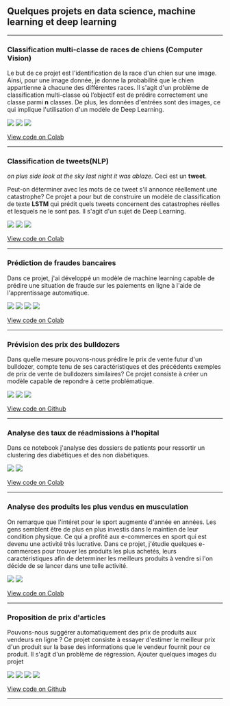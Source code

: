 ## Quelques projets en data science, machine learning et deep learning

---

### Classification multi-classe de races de chiens (Computer Vision)
<p>Le but de ce projet est l'identification de la race d'un chien sur une image. Ainsi, pour une image donnée, je donne la probabilité que le chien appartienne à chacune des différentes races. Il s'agit d'un problème de classification multi-classe où l’objectif est de prédire correctement une classe parmi <strong>n</strong> classes. De plus, les données d'entrées sont des images, ce qui implique l'utilisation d'un modèle de Deep Learning.
</p>
  
[![](https://img.shields.io/badge/Python-white?logo=Python)](#) [![](https://img.shields.io/badge/Jupyter-white?logo=Jupyter)](#) [![](https://img.shields.io/badge/TensorFlow-white?logo=tensorflow)](#)
  
[View code on Colab](https://colab.research.google.com/drive/1y2qEuqNAQJxy4vXIHbMHrZNzv9Xs0nf0?usp=sharing)

---

### Classification de tweets(NLP)
<p><i>on plus side look at the sky last night it was ablaze.</i> Ceci est un <strong>tweet</strong>. </p>
<p>Peut-on déterminer avec les mots de ce tweet s'il annonce réellement une catastrophe? Ce projet a pour but de construire un modèle de classification de texte <strong>LSTM</strong> qui prédit quels tweets concernent des catastrophes réelles et lesquels ne le sont pas. Il s'agit d'un sujet de Deep Learning.
</p>
  
[![](https://img.shields.io/badge/Python-white?logo=Python)](#) [![](https://img.shields.io/badge/Jupyter-white?logo=Jupyter)](#) [![](https://img.shields.io/badge/TensorFlow-white?logo=tensorflow)](#)
  
[View code on Colab](https://colab.research.google.com/drive/1X8e8oErefGDwdU5MCjMKrYQ2LsrCyA6_?usp=sharing)

---
  
### Prédiction de fraudes bancaires
<p>Dans ce projet, j'ai développé un modèle de machine learning capable de prédire une situation de fraude sur les paiements en ligne à l'aide de l'apprentissage automatique.
</p>
  
[![](https://img.shields.io/badge/Python-white?logo=Python)](#) [![](https://img.shields.io/badge/Jupyter-white?logo=Jupyter)](#) [![](https://img.shields.io/badge/sklearn-white?logo=scikitlearn)](#) [![](https://img.shields.io/badge/XGBoost-white?logo=xgboost)](#)
  
[View code on Colab](https://colab.research.google.com/drive/1eei4RjOujFreRnKs6iRlgv6mVEmWiIDm?usp=sharing)

---

### Prévision des prix des bulldozers
<p>Dans quelle mesure pouvons-nous prédire le prix de vente futur d'un bulldozer, compte tenu de ses caractéristiques et des précédents exemples de prix de vente de bulldozers similaires?  
  Ce projet consiste à créer un modèle capable de repondre à cette problématique. </p>
 
[![](https://img.shields.io/badge/Python-white?logo=Python)](#) [![](https://img.shields.io/badge/Jupyter-white?logo=Jupyter)](#) [![](https://img.shields.io/badge/sklearn-white?logo=scikitlearn)](#)

[View code on Github](https://github.com/KwassiSenam/end-to-end-structured-data-projects/blob/16085cb285cf3fe31d09e683b463a1aabb17ad25/bulldozer-price-prediction-project/bulldozer-sale-price.ipynb)

---

### Analyse des taux de réadmissions à l'hopital
<p>Dans ce notebook j'analyse des dossiers de patients pour ressortir un clustering des diabétiques et des non diabétiques.
</p>

[![](https://img.shields.io/badge/Python-white?logo=Python)](#) [![](https://img.shields.io/badge/Jupyter-white?logo=Jupyter)](#)
  
[View code on Colab](https://colab.research.google.com/drive/1SZzJvBXg_7T-wdX5kw9ZHM1eTqY8xBcv?usp=sharing)

---
  
### Analyse des produits les plus vendus en musculation
<p>On remarque que l'intéret pour le sport augmente d'année en années. Les gens semblent être de plus en plus investis dans le maintien de leur condition physique. Ce qui a profité aux e-commerces en sport qui est devenu une activité très lucrative. Dans ce projet, j'étudie quelques e-commerces pour trouver les produits les plus achetés, leurs caractéristiques afin de determiner les meilleurs produits à vendre si l'on décide de se lancer dans une telle activité.
</p>

[![](https://img.shields.io/badge/Python-white?logo=Python)](#) [![](https://img.shields.io/badge/Jupyter-white?logo=Jupyter)](#)
  
[View code on Colab](https://colab.research.google.com/drive/1CfFEmdly9sQrRkHiZDRy5HqIqndeQa7l?usp=sharing)

---

### Proposition de prix d'articles
<p>Pouvons-nous suggérer automatiquement des prix de produits aux vendeurs en ligne ?  
  Ce projet consiste à essayer d'estimer le meilleur prix d'un produit sur la base des informations que le vendeur fournit pour ce produit.
  Il s'agit d'un problème de régression.
  Ajouter quelques images du projet
</p>

[![](https://img.shields.io/badge/Python-white?logo=Python)](#) [![](https://img.shields.io/badge/Jupyter-white?logo=Jupyter)](#) [![](https://img.shields.io/badge/sklearn-white?logo=scikitlearn)](#) [![](https://img.shields.io/badge/CatBoost-white?logo=catboost)](#)

[View code on Github](https://github.com/KwassiSenam/end-to-end-structured-data-projects/blob/16085cb285cf3fe31d09e683b463a1aabb17ad25/mercari-price-suggestion/mercari_price_suggestion.ipynb)

---

